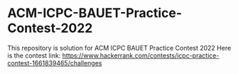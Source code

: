 # ACM-ICPC-BAUET-Practice-Contest-2022
This repository is solution for ACM ICPC BAUET Practice Contest 2022
Here is the contest link: https://www.hackerrank.com/contests/icpc-practice-contest-1661839465/challenges
